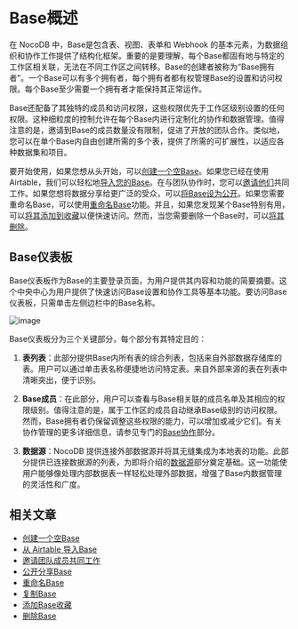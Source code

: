 # Base概述

在 NocoDB 中，Base是包含表、视图、表单和 Webhook 的基本元素，为数据组织和协作工作提供了结构化框架。重要的是要理解，每个Base都固有地与特定的工作区相关联，无法在不同工作区之间转移。Base的创建者被称为“Base拥有者”。一个Base可以有多个拥有者，每个拥有者都有权管理Base的设置和访问权限。每个Base至少需要一个拥有者才能保持其正常运作。

Base还配备了其独特的成员和访问权限，这些权限优先于工作区级别设置的任何权限。这种细粒度的控制允许在每个Base内进行定制化的协作和数据管理。值得注意的是，邀请到Base的成员数量没有限制，促进了开放的团队合作。类似地，您可以在单个Base内自由创建所需的多个表，提供了所需的可扩展性，以适应各种数据集和项目。

要开始使用，如果您想从头开始，可以[创建一个空Base](https://docs.nocodb.com/bases/create-base)。如果您已经在使用 Airtable，我们可以轻松地[导入您的Base](https://docs.nocodb.com/bases/import-base-from-airtable)。在与团队协作时，您可以[邀请他们](https://docs.nocodb.com/bases/base-collaboration)共同工作。如果您想将数据分享给更广泛的受众，可以[将Base设为公开](https://docs.nocodb.com/bases/share-base)。如果您需要重命名Base，可以使用[重命名Base](https://docs.nocodb.com/bases/actions-on-base#rename-base)功能。并且，如果您发现某个Base特别有用，可以[将其添加到收藏](https://docs.nocodb.com/bases/actions-on-base#star-base)以便快速访问。然而，当您需要删除一个Base时，可以[将其删除](https://docs.nocodb.com/bases/actions-on-base#delete-base)。

## Base仪表板[](https://docs.nocodb.com/getting-started/self-hosted/installation/aws-ecs/#base-dashboard "直接链接到Base仪表板")

Base仪表板作为Base的主要登录页面，为用户提供其内容和功能的简要摘要。这个中央中心为用户提供了快速访问Base设置和协作工具等基本功能。要访问Base仪表板，只需单击左侧边栏中的Base名称。

![image](https://docs.nocodb.com/assets/images/base-dashboard-1c778031a554f46f75392fc786212606.png)

Base仪表板分为三个关键部分，每个部分有其特定目的：

1. **表列表**：此部分提供Base内所有表的综合列表，包括来自外部数据存储库的表。用户可以通过单击表名称便捷地访问特定表。来自外部来源的表在列表中清晰突出，便于识别。
   
2. **Base成员**：在此部分，用户可以查看与Base相关联的成员名单及其相应的权限级别。值得注意的是，属于工作区的成员自动继承Base级别的访问权限。然而，Base拥有者仍保留调整这些权限的能力，可以增加或减少它们。有关协作管理的更多详细信息，请参见专门的[Base协作](https://docs.nocodb.com/bases/base-collaboration)部分。
   
3. **数据源**：NocoDB 提供连接外部数据源并将其无缝集成为本地表的功能。此部分提供已连接数据源的列表，为即将介绍的[数据源](https://docs.nocodb.com/data-sources/data-source-overview)部分奠定基础。这一功能使用户能够像处理内部数据表一样轻松处理外部数据，增强了Base内数据管理的灵活性和广度。

## 相关文章[](https://docs.nocodb.com/getting-started/self-hosted/installation/aws-ecs/#related-articles "直接链接到相关文章")

- [创建一个空Base](https://docs.nocodb.com/bases/create-base)
- [从 Airtable 导入Base](https://docs.nocodb.com/bases/import-base-from-airtable)
- [邀请团队成员共同工作](https://docs.nocodb.com/bases/base-collaboration)
- [公开分享Base](https://docs.nocodb.com/bases/share-base)
- [重命名Base](https://docs.nocodb.com/bases/actions-on-base#rename-base)
- [复制Base](https://docs.nocodb.com/bases/actions-on-base#duplicate-base)
- [添加Base收藏](https://docs.nocodb.com/bases/actions-on-base#star-base)
- [删除Base](https://docs.nocodb.com/bases/actions-on-base#delete-base)